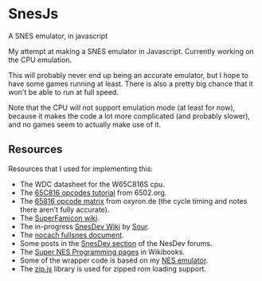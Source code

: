 # SnesJs
A SNES emulator, in javascript

My attempt at making a SNES emulator in Javascript. Currently working on the CPU emulation.

This will probably never end up being an accurate emulator, but I hope to have some games running at least. There is also a pretty big chance that it won't be able to run at full speed.

Note that the CPU will not support emulation mode (at least for now), because it makes the code a lot more complicated (and probably slower), and no games seem to actually make use of it.

## Resources

Resources that I used for implementing this:

- The WDC datasheet for the W65C816S cpu.
- The [65C816 opcodes tutorial](http://6502.org/tutorials/65c816opcodes.html) from 6502.org.
- The [65816 opcode matrix](http://www.oxyron.de/html/opcodes816.html) from oxyron.de (the cycle timing and notes there aren't fully accurate).
- The [SuperFamicon wiki](https://wiki.superfamicom.org).
- The in-progress [SnesDev Wiki](https://snesdev.mesen.ca/wiki/index.php?title=Main_Page) by [Sour](https://github.com/SourMesen).
- The [nocach fullsnes document](https://problemkaputt.de/fullsnes.txt).
- Some posts in the [SnesDev section](https://forums.nesdev.com/viewforum.php?f=12) of the NesDev forums.
- The [Super NES Programming pages](https://en.wikibooks.org/wiki/Super_NES_Programming) in Wikibooks.
- Some of the wrapper code is based on my [NES emulator](https://github.com/elzo-d/NesJs).
- The [zip.js](https://gildas-lormeau.github.io/zip.js/) library is used for zipped rom loading support.
